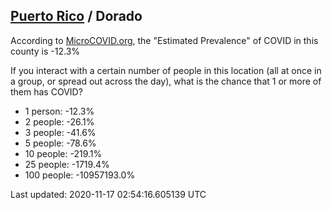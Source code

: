 
## [Puerto Rico](/united-states/puerto-rico) / Dorado

According to [MicroCOVID.org](http://microcovid.org),
the "Estimated Prevalence" of COVID in this county is -12.3%

If you interact with a certain number of people in this location
(all at once in a group, or spread out across the day), what is the chance that
1 or more of them has COVID?

- 1 person: -12.3%
- 2 people: -26.1%
- 3 people: -41.6%
- 5 people: -78.6%
- 10 people: -219.1%
- 25 people: -1719.4%
- 100 people: -10957193.0%

Last updated: 2020-11-17 02:54:16.605139 UTC
